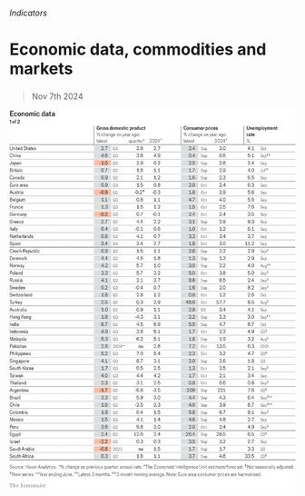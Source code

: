 ###### Indicators

# Economic data, commodities and markets 

#####  

> Nov 7th 2024 

![image](images/20241109_INT101.png) 


